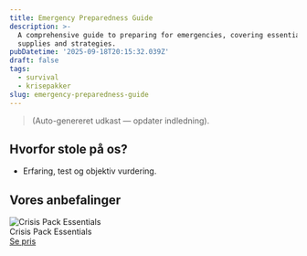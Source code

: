 ```yaml
---
title: Emergency Preparedness Guide
description: >-
  A comprehensive guide to preparing for emergencies, covering essential
  supplies and strategies.
pubDatetime: '2025-09-18T20:15:32.039Z'
draft: false
tags:
  - survival
  - krisepakker
slug: emergency-preparedness-guide
---
```

> (Auto-genereret udkast — opdater indledning).

## Hvorfor stole på os?
- Erfaring, test og objektiv vurdering.

## Vores anbefalinger


<!-- Auto: Affiliate-kort fra Products/SKUs -->

<div class="aff-card"><img src="abstract_15.png (https://v5.airtableusercontent.com/v3/u/45/45/1758240000000/9sYL2F8CERuNunU4tH113g/k3Z1vwluKY7Z5gIwBfPHere1HrFf5iOK9tVkPte1ZUj2LYsp44t7wd2MrVTUZ99uRkOR6kMNAVZbozHGADD0Sr-hRD1hSYCYTgZf7nrj2thwfM7-NpJ0wgIsNHHyqfBqEOZZyCRuYwSedAyZwgNcW5El3-wrcYlR6h-NB4P4PWQ/neuX9Z6OwaT3aWfDJWKmC-RQumLLfTrJbtwT1aPKHfE)" alt="Crisis Pack Essentials" class="aff-card__img" /><div class="aff-card__meta"><div class="aff-card__title">Crisis Pack Essentials</div><a class="aff-btn" href="https://affiliate.homeessentialsee62.com/deal789?utm_source=klartilalt&utm_medium=affiliate&subid=emergency-preparedness-guide-2025-09-18" rel="sponsored nofollow noopener" target="_blank">Se pris</a></div></div>

